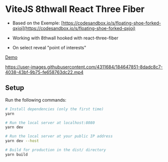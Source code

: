 # ViteJS 8thwall React Three Fiber

- Based on the Exemple: [https://codesandbox.io/s/floating-shoe-forked-qxjoj](https://codesandbox.io/s/floating-shoe-forked-qxjoj)

- Working with 8thwall hooked with react-three-fiber

- On select reveal "point of interests"

[Demo](https://vite-8thwall-r3f.vercel.app/)

https://user-images.githubusercontent.com/4311684/184647851-8dadc8c7-4038-43bf-9b75-fe658763dc22.mp4

## Setup

Run the following commands:

```bash
# Install dependencies (only the first time)
yarn

# Run the local server at localhost:8080
yarn dev

# Run the local server at your public IP address
yarn dev --host

# Build for production in the dist/ directory
yarn build
```

